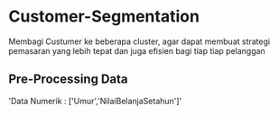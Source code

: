# Customer-Segmentation
Membagi Custumer ke beberapa cluster, agar dapat membuat strategi pemasaran yang lebih tepat dan juga efisien bagi tiap tiap pelanggan

## Pre-Processing Data
'Data Numerik : ['Umur','NilaiBelanjaSetahun']'
